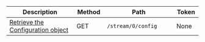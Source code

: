 <table class='table table-striped'>
    <thead>
        <tr>
            <th width="410">Description</th>
            <th width="80">Method</th>
            <th width="320">Path</th>
            <th width="60">Token</th>
        </tr>
    </thead>
    <tbody>
        <tr>
            <td><a href="/reference/resources/config/#retrieve-the-configuration-object">Retrieve the Configuration object</a></td>
            <td>GET</td>
            <td><code>/stream/0/config</code></td>
            <td>None</td>
        </tr>
    </tbody>
</table>